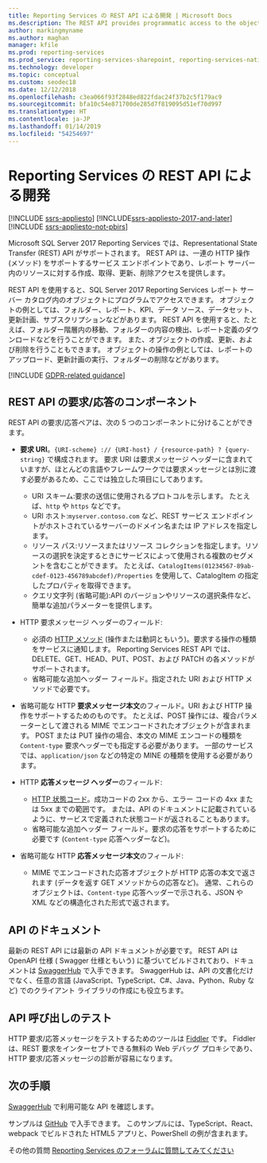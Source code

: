 ```yaml
---
title: Reporting Services の REST API による開発 | Microsoft Docs
ms.description: The REST API provides programmatic access to the objects in a SQL Server 2017 Reporting Services report server catalog.
author: markingmyname
ms.author: maghan
manager: kfile
ms.prod: reporting-services
ms.prod_service: reporting-services-sharepoint, reporting-services-native
ms.technology: developer
ms.topic: conceptual
ms.custom: seodec18
ms.date: 12/12/2018
ms.openlocfilehash: c3ea066f93f2848ed822fdac24f37b2c5f179ac9
ms.sourcegitcommit: bfa10c54e871700de285d7f819095d51ef70d997
ms.translationtype: HT
ms.contentlocale: ja-JP
ms.lasthandoff: 01/14/2019
ms.locfileid: "54254697"
---
```

# <a name="develop-with-the-rest-apis-for-reporting-services"></a>Reporting Services の REST API による開発

[!INCLUDE [ssrs-appliesto](../../includes/ssrs-appliesto.md)] [!INCLUDE[ssrs-appliesto-2017-and-later](../../includes/ssrs-appliesto-2017-and-later.md)] [!INCLUDE [ssrs-appliesto-not-pbirs](../../includes/ssrs-appliesto-not-pbirs.md)]

Microsoft SQL Server 2017 Reporting Services では、Representational State Transfer (REST) API がサポートされます。 REST API は、一連の HTTP 操作 (メソッド) をサポートするサービス エンドポイントであり、レポート サーバー内のリソースに対する作成、取得、更新、削除アクセスを提供します。

REST API を使用すると、SQL Server 2017 Reporting Services レポート サーバー カタログ内のオブジェクトにプログラムでアクセスできます。 オブジェクトの例としては、フォルダー、レポート、KPI、データ ソース、データセット、更新計画、サブスクリプションなどがあります。 REST API を使用すると、たとえば、フォルダー階層内の移動、フォルダーの内容の検出、レポート定義のダウンロードなどを行うことができます。 また、オブジェクトの作成、更新、および削除を行うこともできます。 オブジェクトの操作の例としては、レポートのアップロード、更新計画の実行、フォルダーの削除などがあります。

[!INCLUDE [GDPR-related guidance](../../includes/gdpr-hybrid-note.md)]

## <a name="components-of-a-rest-api-requestresponse"></a>REST API の要求/応答のコンポーネント

REST API の要求/応答ペアは、次の 5 つのコンポーネントに分けることができます。

* **要求 URI**。`{URI-scheme} :// {URI-host} / {resource-path} ? {query-string}` で構成されます。 要求 URI は要求メッセージ ヘッダーに含まれていますが、ほとんどの言語やフレームワークでは要求メッセージとは別に渡す必要があるため、ここでは独立した項目にしてあります。

    * URI スキーム:要求の送信に使用されるプロトコルを示します。 たとえば、`http` や `https` などです。
    * URI ホスト:`myserver.contoso.com` など、REST サービス エンドポイントがホストされているサーバーのドメイン名または IP アドレスを指定します。
    * リソース パス:リソースまたはリソース コレクションを指定します。リソースの選択を決定するときにサービスによって使用される複数のセグメントを含むことができます。 たとえば、`CatalogItems(01234567-89ab-cdef-0123-456789abcdef)/Properties` を使用して、CatalogItem の指定したプロパティを取得できます。
    * クエリ文字列 (省略可能):API のバージョンやリソースの選択条件など、簡単な追加パラメーターを提供します。

* HTTP 要求メッセージ ヘッダーのフィールド:

    * 必須の [HTTP メソッド](http://www.w3.org/Protocols/rfc2616/rfc2616-sec9.html) (操作または動詞ともいう)。要求する操作の種類をサービスに通知します。 Reporting Services REST API では、DELETE、GET、HEAD、PUT、POST、および PATCH の各メソッドがサポートされます。
    * 省略可能な追加ヘッダー フィールド。指定された URI および HTTP メソッドで必要です。

* 省略可能な HTTP **要求メッセージ本文**のフィールド。URI および HTTP 操作をサポートするためのものです。 たとえば、POST 操作には、複合パラメーターとして渡される MIME でエンコードされたオブジェクトが含まれます。 POST または PUT 操作の場合、本文の MIME エンコードの種類を `Content-type` 要求ヘッダーでも指定する必要があります。 一部のサービスでは、`application/json` などの特定の MINE の種類を使用する必要があります。

* HTTP **応答メッセージ ヘッダー**のフィールド:

    * [HTTP 状態コード](http://www.w3.org/Protocols/HTTP/HTRESP.html)。成功コードの 2xx から、エラー コードの 4xx または 5xx までの範囲です。 または、API のドキュメントに記載されているように、サービスで定義された状態コードが返されることもあります。
    * 省略可能な追加ヘッダー フィールド。要求の応答をサポートするために必要です (`Content-type` 応答ヘッダーなど)。

* 省略可能な HTTP **応答メッセージ本文**のフィールド:

    * MIME でエンコードされた応答オブジェクトが HTTP 応答の本文で返されます (データを返す GET メソッドからの応答など)。 通常、これらのオブジェクトは、`Content-type` 応答ヘッダーで示される、JSON や XML などの構造化された形式で返されます。

## <a name="api-documentation"></a>API のドキュメント

最新の REST API には最新の API ドキュメントが必要です。 REST API は OpenAPI 仕様 ( Swagger 仕様ともいう) に基づいてビルドされており、ドキュメントは [SwaggerHub](https://app.swaggerhub.com/api/microsoft-rs/SSRS/2.0) で入手できます。 SwaggerHub は、API の文書化だけでなく、任意の言語 (JavaScript、TypeScript、C#、Java、Python、Ruby など) でのクライアント ライブラリの作成にも役立ちます。

## <a name="testing-api-calls"></a>API 呼び出しのテスト

HTTP 要求/応答メッセージをテストするためのツールは [Fiddler](https://www.telerik.com/fiddler) です。 Fiddler は、REST 要求をインターセプトできる無料の Web デバッグ プロキシであり、HTTP 要求/応答メッセージの診断が容易になります。

## <a name="next-steps"></a>次の手順

[SwaggerHub](https://app.swaggerhub.com/api/microsoft-rs/SSRS/2.0) で利用可能な API を確認します。

サンプルは [GitHub](https://github.com/Microsoft/Reporting-Services) で入手できます。 このサンプルには、TypeScript、React、webpack でビルドされた HTML5 アプリと、PowerShell の例が含まれます。

その他の質問 [Reporting Services のフォーラムに質問してみてください](https://go.microsoft.com/fwlink/?LinkId=620231)
